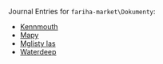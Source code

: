Journal Entries for `fariha-market\Dokumenty`:
- [Kennmouth](Kennmouth)
- [Mapy](Mapy)
- [Mglisty las](Mglisty%20las)
- [Waterdeep](Waterdeep)
